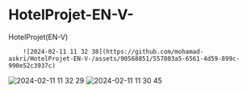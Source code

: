 # HotelProjet-EN-V-
HotelProjet(EN-V)




        ![2024-02-11 11 32 38](https://github.com/mohamad-askri/HotelProjet-EN-V-/assets/90568851/557803a5-6561-4d59-899c-990e52c3937c)
![2024-02-11 11 32 29](https://github.com/mohamad-askri/HotelProjet-EN-V-/assets/90568851/5eff6f92-b294-4d1b-8757-333642fd24c3)
![2024-02-11 11 30 45](https://github.com/mohamad-askri/HotelProjet-EN-V-/assets/90568851/930a14e2-fbda-4a11-9d33-c9b5e8c31513)
